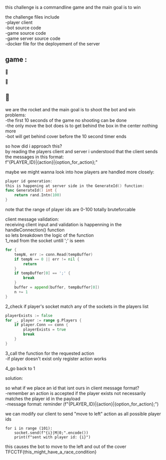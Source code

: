 this challenge is a commandline game and the main goal is to win  
  
the challenge files include  
	-player client  
	-bot source code  
	-game source code  
	-game server source code  
	-docker file for the deployement of the server  
  
  
game :  
-----  
 👾                                        
  
  
  
   🧱  
  
🚀                                         
-----  
  
  
we are the rocket and the main goal is to shoot the bot and win   
problems:  
	-the first 10 seconds of the game no shooting can be done  
	-the only move the bot does is to get behind the box in the center nothing more  
	-bot will get behind cover before the 10 second timer ends  
  
so how did i approach this?  
by reading the players client and server i understood that the client sends the messages in this format:  
f"{PLAYER_ID}|{action}|{option_for_action};"  
   
maybe we might wanna look into how players are handled more closely:  

```go
player id generation:  
this is happening at server side in the GenerateId() function:  
func GenerateId() int {   
	return rand.Intn(100)  
}  
```  
  
note that the range of player ids are 0-100 totally bruteforcable  
  
  
client message validation:  
receiving client input and validation is happenning in the handleConnection() function  
so lets breakdown the logic of the function  
1_read from the socket untill ';' is seen  
  
```go  
for {  
	tempN, err := conn.Read(tempBuffer)  
	if tempN == 0 || err != nil {  
		return  
	}  
	if tempBuffer[0] == ';' {  
		break  
	}  
	buffer = append(buffer, tempBuffer[0])  
	n += 1  
}  
```
  
2_check if player's socket match any of the sockets in the players list  

```go
playerExists := false  
for _, player := range g.Players {  
	if player.Conn == conn {  
		playerExists = true  
		break  
	}  
}  
``` 

3_call the function for the requested action  
	-if player doesn't exist only register action works  
  
4_go back to 1  
  
  
solution:  
  
so what if we place an id that isnt ours in client message format?  
	-remember an action is accepted if the player exists not necessarily matches the player id in the payload  
	-message format: reminder (f"{PLAYER_ID}|{action}|{option_for_action};")  
 
we can modify our client to send "move to left" action as all possible player ids  

```python3
for i in range (101):  
	socket.send(f"{i}|M|0;".encode())  
	print(f"sent with player id: {i}")   
```
   
this causes the bot to move to the left and out of the cover  
TFCCTF{this_might_have_a_race_condition}  


